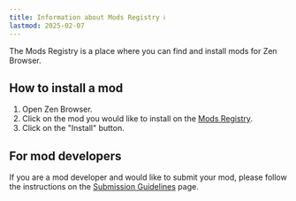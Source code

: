 ```yaml
---
title: Information about Mods Registry ℹ️
lastmod: 2025-02-07
---
```


The Mods Registry is a place where you can find and install mods for Zen Browser.

## How to install a mod

1. Open Zen Browser.
2. Click on the mod you would like to install on the [Mods Registry](https://www.zen-browser.app/mods).
3. Click on the "Install" button.

## For mod developers

If you are a mod developer and would like to submit your mod, please follow the instructions on the [Submission Guidelines](themes-store/themes-marketplace-submission-guidelines.md) page.
